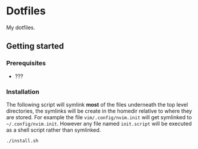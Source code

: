 # Dotfiles

My dotfiles.

## Getting started

### Prerequisites

* ???

### Installation

The following script will symlink **most** of the files underneath the top level
directories, the symlinks will be create in the homedir relative to where they are
stored.  For example the file `vim/.config/nvim.init` will get symlinked to
`~/.config/nvim.init`.  However any file named `init.script` will be executed
as a shell script rather than symlinked.

```
./install.sh
```
